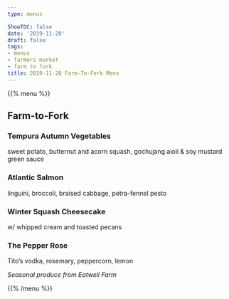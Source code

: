 ```yaml
---
type: menus

ShowTOC: false
date: '2019-11-20'
draft: false
tags:
- menus
- farmers market
- farm to fork
title: 2019-11-20 Farm-To-Fork Menu
---
```


{{% menu %}}

## Farm\-to\-Fork

### Tempura Autumn Vegetables

sweet potato, butternut and acorn squash,
gochujang aioli & soy mustard green sauce

### Atlantic Salmon

linguini, broccoli, braised cabbage,
petra\-fennel pesto

### Winter Squash Cheesecake

w/ whipped cream and toasted pecans

### The Pepper Rose

Tito’s vodka, rosemary, peppercorn, lemon 


*Seasonal produce from Eatwell Farm*

{{% /menu %}}
